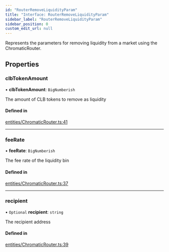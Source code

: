 ```yaml
---
id: "RouterRemoveLiquidityParam"
title: "Interface: RouterRemoveLiquidityParam"
sidebar_label: "RouterRemoveLiquidityParam"
sidebar_position: 0
custom_edit_url: null
---
```


Represents the parameters for removing liquidity from a market using the ChromaticRouter.

## Properties

### clbTokenAmount

• **clbTokenAmount**: `BigNumberish`

The amount of CLB tokens to remove as liquidity

#### Defined in

[entities/ChromaticRouter.ts:41](https://github.com/chromatic-protocol/sdk/blob/15b6120/packages/sdk-ethers-v6/src/entities/ChromaticRouter.ts#L41)

___

### feeRate

• **feeRate**: `BigNumberish`

The fee rate of the liquidity bin

#### Defined in

[entities/ChromaticRouter.ts:37](https://github.com/chromatic-protocol/sdk/blob/15b6120/packages/sdk-ethers-v6/src/entities/ChromaticRouter.ts#L37)

___

### recipient

• `Optional` **recipient**: `string`

The recipient address

#### Defined in

[entities/ChromaticRouter.ts:39](https://github.com/chromatic-protocol/sdk/blob/15b6120/packages/sdk-ethers-v6/src/entities/ChromaticRouter.ts#L39)
